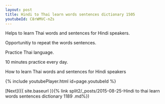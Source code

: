```yaml
---
layout: post
title: Hindi to Thai learn words sentences dictionary 1505 
youtubeId: C8rWMVC-nZs
---
```

 
 
Helps to learn Thai words and sentences for Hindi speakers.

Opportunitiy to repeat the words sentences. 

Practice Thai language. 
 
10 minutes practice every day. 
 
How to learn Thai words and sentences for Hindi speakers 
 
{% include youtubePlayer.html id=page.youtubeId %}
 
 
[Next]({{ site.baseurl }}{% link  split2/_posts/2015-08-25-Hindi to thai learn words sentences dictionary 1189 .md%})
 
